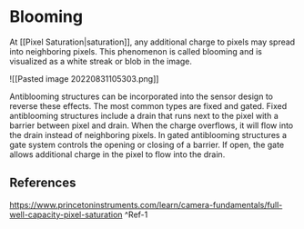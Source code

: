 # Blooming
At [[Pixel Saturation|saturation]], any additional charge to pixels may spread into neighboring pixels. This phenomenon is called blooming and is visualized as a white streak or blob in the image. 

![[Pasted image 20220831105303.png]]

Antiblooming structures can be incorporated into the sensor design to reverse these effects. The most common types are fixed and gated. Fixed antiblooming structures include a drain that runs next to the pixel with a barrier between pixel and drain. When the charge overflows, it will flow into the drain instead of neighboring pixels. In gated antiblooming structures a gate system controls the opening or closing of a barrier. If open, the gate allows additional charge in the pixel to flow into the drain.

## References
https://www.princetoninstruments.com/learn/camera-fundamentals/full-well-capacity-pixel-saturation ^Ref-1